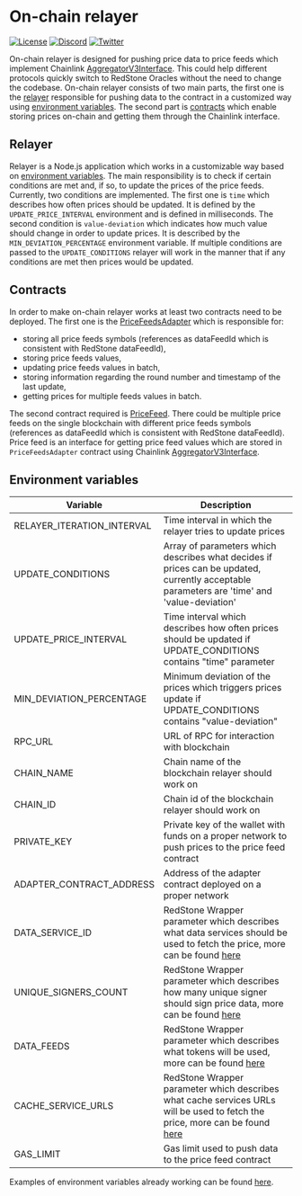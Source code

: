 # On-chain relayer

[![License](https://img.shields.io/badge/license-MIT-green)](https://choosealicense.com/licenses/mit/)
[![Discord](https://img.shields.io/discord/786251205008949258?logo=discord)](https://discord.gg/2CT6hN6C)
[![Twitter](https://img.shields.io/twitter/follow/redstone_defi?style=flat&logo=twitter)](https://twitter.com/intent/follow?screen_name=redstone_defi)

On-chain relayer is designed for pushing price data to price feeds which implement Chainlink [AggregatorV3Interface](https://github.com/smartcontractkit/chainlink/blob/develop/contracts/src/v0.8/interfaces/AggregatorV3Interface.sol). This could help different protocols quickly switch to RedStone Oracles without the need to change the codebase. On-chain relayer consists of two main parts, the first one is the [relayer](#relayer) responsible for pushing data to the contract in a customized way using [environment variables](#environment-variables). The second part is [contracts](#contracts) which enable storing prices on-chain and getting them through the Chainlink interface.

## Relayer

Relayer is a Node.js application which works in a customizable way based on [environment variables](#environment-variables). The main responsibility is to check if certain conditions are met and, if so, to update the prices of the price feeds. Currently, two conditions are implemented. The first one is `time` which describes how often prices should be updated. It is defined by the `UPDATE_PRICE_INTERVAL` environment and is defined in milliseconds. The second condition is `value-deviation` which indicates how much value should change in order to update prices. It is described by the `MIN_DEVIATION_PERCENTAGE` environment variable. If multiple conditions are passed to the `UPDATE_CONDITIONS` relayer will work in the manner that if any conditions are met then prices would be updated.

## Contracts

In order to make on-chain relayer works at least two contracts need to be deployed.
The first one is the [PriceFeedsAdapter](./contracts/price-feeds/PriceFeedsAdapter.sol) which is responsible for:

- storing all price feeds symbols (references as dataFeedId which is consistent with RedStone dataFeedId),
- storing price feeds values,
- updating price feeds values in batch,
- storing information regarding the round number and timestamp of the last update,
- getting prices for multiple feeds values in batch.

The second contract required is [PriceFeed](./contracts/price-feeds/PriceFeed.sol). There could be multiple price feeds on the single blockchain with different price feeds symbols (references as dataFeedId which is consistent with RedStone dataFeedId). Price feed is an interface for getting price feed values which are stored in `PriceFeedsAdapter` contract using Chainlink [AggregatorV3Interface](https://github.com/smartcontractkit/chainlink/blob/develop/contracts/src/v0.8/interfaces/AggregatorV3Interface.sol).

## Environment variables

| Variable                   | Description                                                                                                                                                                                                                                 |
| -------------------------- | ------------------------------------------------------------------------------------------------------------------------------------------------------------------------------------------------------------------------------------------- |
| RELAYER_ITERATION_INTERVAL | Time interval in which the relayer tries to update prices                                                                                                                                                                                   |
| UPDATE_CONDITIONS          | Array of parameters which describes what decides if prices can be updated, currently acceptable parameters are 'time' and 'value-deviation'                                                                                                 |
| UPDATE_PRICE_INTERVAL      | Time interval which describes how often prices should be updated if UPDATE_CONDITIONS contains "time" parameter                                                                                                                             |
| MIN_DEVIATION_PERCENTAGE   | Minimum deviation of the prices which triggers prices update if UPDATE_CONDITIONS contains "value-deviation"                                                                                                                                |
| RPC_URL                    | URL of RPC for interaction with blockchain                                                                                                                                                                                                  |
| CHAIN_NAME                 | Chain name of the blockchain relayer should work on                                                                                                                                                                                         |
| CHAIN_ID                   | Chain id of the blockchain relayer should work on                                                                                                                                                                                           |
| PRIVATE_KEY                | Private key of the wallet with funds on a proper network to push prices to the price feed contract                                                                                                                                          |
| ADAPTER_CONTRACT_ADDRESS   | Address of the adapter contract deployed on a proper network                                                                                                                                                                                |
| DATA_SERVICE_ID            | RedStone Wrapper parameter which describes what data services should be used to fetch the price, more can be found [here](https://docs.redstone.finance/docs/smart-contract-devs/getting-started#2-adjust-javascript-code-of-your-dapp)     |
| UNIQUE_SIGNERS_COUNT       | RedStone Wrapper parameter which describes how many unique signer should sign price data, more can be found [here](https://docs.redstone.finance/docs/smart-contract-devs/getting-started#2-adjust-javascript-code-of-your-dapp)            |
| DATA_FEEDS                 | RedStone Wrapper parameter which describes what tokens will be used, more can be found [here](https://docs.redstone.finance/docs/smart-contract-devs/getting-started#2-adjust-javascript-code-of-your-dapp)                                 |
| CACHE_SERVICE_URLS         | RedStone Wrapper parameter which describes what cache services URLs will be used to fetch the price, more can be found [here](https://docs.redstone.finance/docs/smart-contract-devs/getting-started#2-adjust-javascript-code-of-your-dapp) |
| GAS_LIMIT                  | Gas limit used to push data to the price feed contract                                                                                                                                                                                      |

Examples of environment variables already working can be found [here](./deployed-config/).
